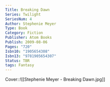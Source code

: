 ```yaml
---
Title: Breaking Dawn
Series: Twilight
SeriesNum: 4
Author: Stephenie Meyer
Type: Book
Category: Fiction
Publisher: Atom Books
Publish: 2009-08-06
Pages: "720"
Isbn10: "1905654308"
Isbn13: "9781905654307"
Status: TBR
tags: Fantasy
---
```


Cover::![[Stephenie Meyer - Breaking Dawn.jpg]]
